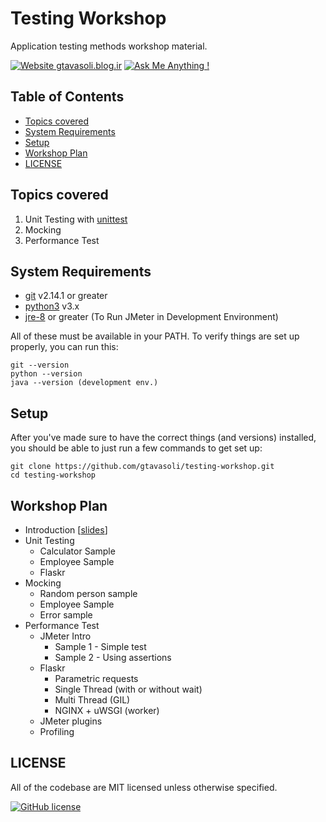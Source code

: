 # Testing Workshop

Application testing methods workshop material. 

[![Website gtavasoli.blog.ir](https://img.shields.io/website-up-down-green-red/http/shields.io.svg)](http://gtavasoli.blog.ir/)
[![Ask Me Anything !](https://img.shields.io/badge/Ask%20me-anything-1abc9c.svg)](https://t.me/gtavasoli_me)

## Table of Contents
- [Topics covered](#topics-covered)
- [System Requirements](#system-requirements)
- [Setup](#setup)
- [Workshop Plan](#workshop-plan)
- [LICENSE](#licence)


## Topics covered
1. Unit Testing with [unittest](https://docs.python.org/3/library/unittest.html)
2. Mocking
3. Performance Test

## System Requirements
- [git][git] v2.14.1 or greater
- [python3][python3] v3.x
- [jre-8][jre-8] or greater (To Run JMeter in Development Environment)

All of these must be available in your PATH. To verify things are set up properly, you can run this:

```
git --version
python --version
java --version (development env.)
```

## Setup
After you've made sure to have the correct things (and versions) installed, you should be able to just run a few commands to get set up:

```
git clone https://github.com/gtavasoli/testing-workshop.git
cd testing-workshop
```

## Workshop Plan
- Introduction [[slides]]
- Unit Testing
  - Calculator Sample
  - Employee Sample
  - Flaskr
- Mocking
   - Random person sample
  - Employee Sample
  - Error sample
- Performance Test
  - JMeter Intro
    - Sample 1 - Simple test
    - Sample 2 - Using assertions
  - Flaskr
    - Parametric requests
    - Single Thread (with or without wait)
    - Multi Thread (GIL)
    - NGINX + uWSGI (worker)
  - JMeter plugins 
  - Profiling


## LICENSE
All of the codebase are MIT licensed unless otherwise specified. 

[![GitHub license](https://img.shields.io/github/license/Naereen/StrapDown.js.svg)](https://github.com/Naereen/StrapDown.js/blob/master/LICENSE)

[git]: https://git-scm.com/
[python3]: https://www.python.org/downloads/release/python-373/
[jre-8]: https://www.oracle.com/technetwork/java/javase/downloads/jre8-downloads-2133155.html
[slides]: http://
[flaskr]: https://github.com/pallets/flask/tree/master/examples/tutorial/flaskr